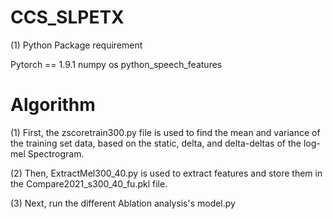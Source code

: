 # CCS_SLPETX

(1) Python Package requirement

Pytorch == 1.9.1 
numpy
os
python_speech_features


# Algorithm

(1) First, the zscoretrain300.py file is used to find the mean and variance of the training set data, based on the static, delta, and delta-deltas of the log-mel Spectrogram.

(2) Then, ExtractMel300_40.py is used to extract features and store them in the Compare2021_s300_40_fu.pkl file.

(3) Next, run the different Ablation analysis's model.py
